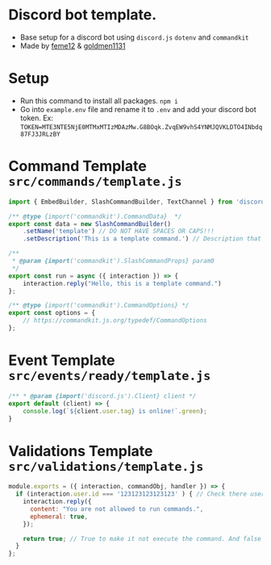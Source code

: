 # Discord bot template.
- Base setup for a discord bot using `discord.js` `dotenv` and `commandkit`
- Made by [feme12](https://discord.com/users/696158716617031711) & [goldmen1131](https://discord.com/users/634140757812314114)

# Setup
- Run this command to install all packages. ``npm i``
- Go into `example.env` file and rename it to `.env` and add your discord bot token. Ex: `TOKEN=MTE3NTE5NjE0MTMxMTIzMDAzMw.G8BOqk.ZvqEW9vhS4YNMJQVKLDTO4INbdq87FJ3JRLzBY`

# Command Template `src/commands/template.js`
```js
import { EmbedBuilder, SlashCommandBuilder, TextChannel } from 'discord.js';

/** @type {import('commandkit').CommandData}  */
export const data = new SlashCommandBuilder()
    .setName('template') // DO NOT HAVE SPACES OR CAPS!!!
    .setDescription('This is a template command.') // Description that shows up.

/**
 * @param {import('commandkit').SlashCommandProps} param0 
 */
export const run = async ({ interaction }) => {
    interaction.reply("Hello, this is a template command.")
};

/** @type {import('commandkit').CommandOptions} */
export const options = {
    // https://commandkit.js.org/typedef/CommandOptions  
};
```

# Event Template `src/events/ready/template.js`
```js
/** * @param {import('discord.js').Client} client */
export default (client) => {
    console.log(`${client.user.tag} is online!`.green);
}
```

# Validations Template `src/validations/template.js`
```js
module.exports = ({ interaction, commandObj, handler }) => {
  if (interaction.user.id === '123123123123123' ) { // Check there user id.
    interaction.reply({
      content: "You are not allowed to run commands.",
      ephemeral: true,
    });

    return true; // True to make it not execute the command. And false to make it execute the command.
  }
};
```